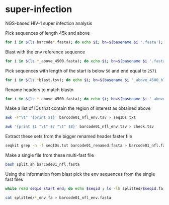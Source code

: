 # super-infection

NGS-based HIV-1 super infection analysis

Pick sequences of length 45k and above

```bash
for i in $(ls barcode*.fasta); do echo $i; bn=$(basename $i '.fasta'); echo $bn; seqkit seq -g -m 4500 $i > ${bn}_above_4500.fasta;  done &
```

Blast with the env reference sequence

```bash
for i in $(ls *_above_4500.fasta); do echo $i; bn=$(basename $i '.fasta'); echo $bn; blastn -subject env.fasta -query $i -outfmt 6 > ${bn}_blast.tsv ;  done & 
```

Pick sequences with length of the start is below `50` and end equal to `2571`

```bash
for i in $(ls *blast.tsv); do echo $i; bn=$(basename $i '_above_4500_blast.tsv'); echo $bn; awk -F"\t"  '{print}' $i | awk -F"\t" '$10==2571 {print}' | awk -F"\t" '$9<50 {print}' > ${bn}_nfl_env.tsv;  done &
```

Rename headers to match blastn 

```bash
for i in $(ls *_above_4500.fasta); do echo $i; bn=$(basename $i '_above_4500.fasta'); echo $bn; awk '/^>/{print $1;next}{print}' $i > ${bn}_renamed.fasta; done & 
```

Make a list of IDs that contain the region of interest as obtained above

```bash
awk -F"\t" '{print $1}' barcode01_nfl_env.tsv > seqIDs.txt
```

```bash
awk '{print $1 "\t" $7 "\t" $8}' barcode01_nfl_env.tsv > check.tsv
```

Extract these sets from the bigger renamed header faster file

```bash
seqkit grep -n -f seqIDs.txt barcode01_renamed.fasta > barcode01_nfl.fasta
```

Make a single file from these multi-fast file

```bash
bash split.sh barcode01_nfl.fasta
```

Using the information from blast pick the env sequences from the single fast files

```bash
while read seqid start end; do echo $seqid ; ls -lh splitted/$seqid.fa; seqkit subseq  -r $start:$end splitted/${seqid}.fa > splitted/${seqid}_env.fa; done < check.tsv
```

```bash
cat splitted/*_env.fa > barcode01_nfl_env.fasta
```
